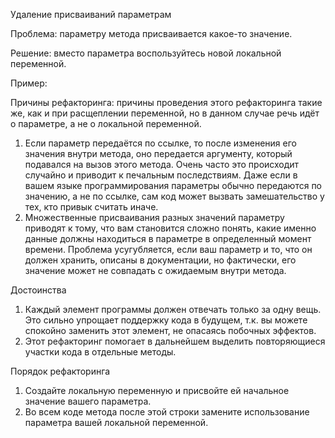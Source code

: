 Удаление присваиваний параметрам

Проблема: параметру метода присваивается какое-то значение.

Решение: вместо параметра воспользуйтесь новой локальной переменной.

Пример: <a href="https://github.com/helenasilkina/refactoring/blob/master/Remove_%20Assignments_Parameters.py"></a>

Причины рефакторинга: причины проведения этого рефакторинга такие же, как и при расщеплении переменной, но в данном случае речь идёт о параметре, а не о локальной переменной.

1. Если параметр передаётся по ссылке, то после изменения его значения внутри метода, оно передается аргументу, который подавался на вызов этого метода. Очень часто это происходит случайно и приводит к печальным последствиям. Даже если в вашем языке программирования параметры обычно передаются по значению, а не по ссылке, сам код может вызвать замешательство у тех, кто привык считать иначе.
2. Множественные присваивания разных значений параметру приводят к тому, что вам становится сложно понять, какие именно данные должны находиться в параметре в определенный момент времени. Проблема усугубляется, если ваш параметр и то, что он должен хранить, описаны в документации, но фактически, его значение может не совпадать с ожидаемым внутри метода.

Достоинства

1. Каждый элемент программы должен отвечать только за одну вещь. Это сильно упрощает поддержку кода в будущем, т.к. вы можете спокойно заменить этот элемент, не опасаясь побочных эффектов.
2. Этот рефакторинг помогает в дальнейшем выделить повторяющиеся участки кода в отдельные методы.

Порядок рефакторинга

1. Создайте локальную переменную и присвойте ей начальное значение вашего параметра.
2. Во всем коде метода после этой строки замените использование параметра вашей локальной переменной.
